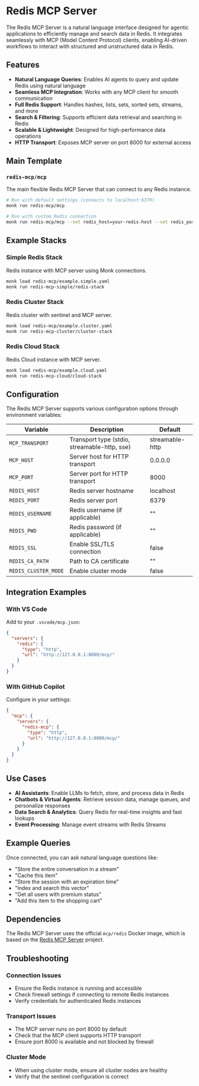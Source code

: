 # Redis MCP Server

The Redis MCP Server is a natural language interface designed for agentic applications to efficiently manage and search data in Redis. It integrates seamlessly with MCP (Model Content Protocol) clients, enabling AI-driven workflows to interact with structured and unstructured data in Redis.

## Features

- **Natural Language Queries**: Enables AI agents to query and update Redis using natural language
- **Seamless MCP Integration**: Works with any MCP client for smooth communication
- **Full Redis Support**: Handles hashes, lists, sets, sorted sets, streams, and more
- **Search & Filtering**: Supports efficient data retrieval and searching in Redis
- **Scalable & Lightweight**: Designed for high-performance data operations
- **HTTP Transport**: Exposes MCP server on port 8000 for external access

## Main Template

### `redis-mcp/mcp`
The main flexible Redis MCP Server that can connect to any Redis instance.

```bash
# Run with default settings (connects to localhost:6379)
monk run redis-mcp/mcp

# Run with custom Redis connection
monk run redis-mcp/mcp --set redis_host=your-redis-host --set redis_port=6379 --set redis_password=your-password
```

## Example Stacks

### Simple Redis Stack
Redis instance with MCP server using Monk connections.

```bash
monk load redis-mcp/example.simple.yaml
monk run redis-mcp-simple/redis-stack
```

### Redis Cluster Stack
Redis cluster with sentinel and MCP server.

```bash
monk load redis-mcp/example.cluster.yaml
monk run redis-mcp-cluster/cluster-stack
```

### Redis Cloud Stack
Redis Cloud instance with MCP server.

```bash
monk load redis-mcp/example.cloud.yaml
monk run redis-mcp-cloud/cloud-stack
```

## Configuration

The Redis MCP Server supports various configuration options through environment variables:

| Variable | Description | Default |
|----------|-------------|---------|
| `MCP_TRANSPORT` | Transport type (stdio, streamable-http, sse) | streamable-http |
| `MCP_HOST` | Server host for HTTP transport | 0.0.0.0 |
| `MCP_PORT` | Server port for HTTP transport | 8000 |
| `REDIS_HOST` | Redis server hostname | localhost |
| `REDIS_PORT` | Redis server port | 6379 |
| `REDIS_USERNAME` | Redis username (if applicable) | "" |
| `REDIS_PWD` | Redis password (if applicable) | "" |
| `REDIS_SSL` | Enable SSL/TLS connection | false |
| `REDIS_CA_PATH` | Path to CA certificate | "" |
| `REDIS_CLUSTER_MODE` | Enable cluster mode | false |

## Integration Examples



### With VS Code

Add to your `.vscode/mcp.json`:

```json
{
  "servers": {
    "redis": {
      "type": "http",
      "url": "http://127.0.0.1:8000/mcp/"
    }
  }
}
```

### With GitHub Copilot

Configure in your settings:

```json
{
  "mcp": {
    "servers": {
      "redis-mcp": {
        "type": "http",
        "url": "http://127.0.0.1:8000/mcp/"
      }
    }
  }
}
```

## Use Cases

- **AI Assistants**: Enable LLMs to fetch, store, and process data in Redis
- **Chatbots & Virtual Agents**: Retrieve session data, manage queues, and personalize responses
- **Data Search & Analytics**: Query Redis for real-time insights and fast lookups
- **Event Processing**: Manage event streams with Redis Streams

## Example Queries

Once connected, you can ask natural language questions like:

- "Store the entire conversation in a stream"
- "Cache this item"
- "Store the session with an expiration time"
- "Index and search this vector"
- "Get all users with premium status"
- "Add this item to the shopping cart"

## Dependencies

The Redis MCP Server uses the official `mcp/redis` Docker image, which is based on the [Redis MCP Server](https://github.com/redis/mcp-redis) project.

## Troubleshooting

### Connection Issues
- Ensure the Redis instance is running and accessible
- Check firewall settings if connecting to remote Redis instances
- Verify credentials for authenticated Redis instances

### Transport Issues
- The MCP server runs on port 8000 by default
- Check that the MCP client supports HTTP transport
- Ensure port 8000 is available and not blocked by firewall

### Cluster Mode
- When using cluster mode, ensure all cluster nodes are healthy
- Verify that the sentinel configuration is correct
